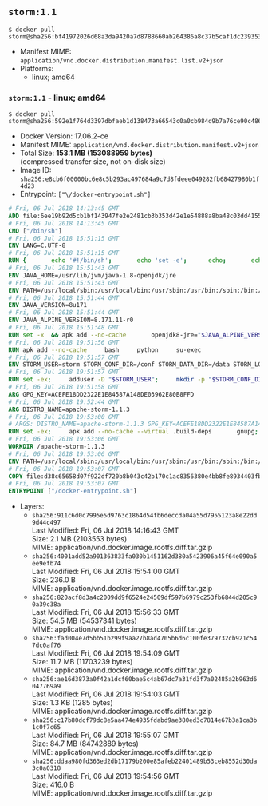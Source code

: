 ## `storm:1.1`

```console
$ docker pull storm@sha256:bf41972026d68a3da9420a7d8788660ab264386a8c37b5caf1dc239353870384
```

-	Manifest MIME: `application/vnd.docker.distribution.manifest.list.v2+json`
-	Platforms:
	-	linux; amd64

### `storm:1.1` - linux; amd64

```console
$ docker pull storm@sha256:592e1f764d3397dbfaeb1d138473a66543c0a0cb984d9b7a76ce90c48621e0ef
```

-	Docker Version: 17.06.2-ce
-	Manifest MIME: `application/vnd.docker.distribution.manifest.v2+json`
-	Total Size: **153.1 MB (153088959 bytes)**  
	(compressed transfer size, not on-disk size)
-	Image ID: `sha256:e8cb6f00000bc6e8c5b293ac497684a9c7d8fdeee049282fb68427980b1f4d23`
-	Entrypoint: `["\/docker-entrypoint.sh"]`

```dockerfile
# Fri, 06 Jul 2018 14:13:45 GMT
ADD file:6ee19b92d5cb1bf143947fe2e2481cb3b353d42e1e54888a8ba48c03dd4155f2 in / 
# Fri, 06 Jul 2018 14:13:45 GMT
CMD ["/bin/sh"]
# Fri, 06 Jul 2018 15:51:15 GMT
ENV LANG=C.UTF-8
# Fri, 06 Jul 2018 15:51:15 GMT
RUN { 		echo '#!/bin/sh'; 		echo 'set -e'; 		echo; 		echo 'dirname "$(dirname "$(readlink -f "$(which javac || which java)")")"'; 	} > /usr/local/bin/docker-java-home 	&& chmod +x /usr/local/bin/docker-java-home
# Fri, 06 Jul 2018 15:51:43 GMT
ENV JAVA_HOME=/usr/lib/jvm/java-1.8-openjdk/jre
# Fri, 06 Jul 2018 15:51:43 GMT
ENV PATH=/usr/local/sbin:/usr/local/bin:/usr/sbin:/usr/bin:/sbin:/bin:/usr/lib/jvm/java-1.8-openjdk/jre/bin:/usr/lib/jvm/java-1.8-openjdk/bin
# Fri, 06 Jul 2018 15:51:44 GMT
ENV JAVA_VERSION=8u171
# Fri, 06 Jul 2018 15:51:44 GMT
ENV JAVA_ALPINE_VERSION=8.171.11-r0
# Fri, 06 Jul 2018 15:51:48 GMT
RUN set -x 	&& apk add --no-cache 		openjdk8-jre="$JAVA_ALPINE_VERSION" 	&& [ "$JAVA_HOME" = "$(docker-java-home)" ]
# Fri, 06 Jul 2018 19:51:56 GMT
RUN apk add --no-cache     bash     python     su-exec
# Fri, 06 Jul 2018 19:51:57 GMT
ENV STORM_USER=storm STORM_CONF_DIR=/conf STORM_DATA_DIR=/data STORM_LOG_DIR=/logs
# Fri, 06 Jul 2018 19:51:57 GMT
RUN set -ex;     adduser -D "$STORM_USER";     mkdir -p "$STORM_CONF_DIR" "$STORM_DATA_DIR" "$STORM_LOG_DIR";     chown -R "$STORM_USER:$STORM_USER" "$STORM_CONF_DIR" "$STORM_DATA_DIR" "$STORM_LOG_DIR"``
# Fri, 06 Jul 2018 19:51:58 GMT
ARG GPG_KEY=ACEFE18DD2322E1E84587A148DE03962E80B8FFD
# Fri, 06 Jul 2018 19:52:44 GMT
ARG DISTRO_NAME=apache-storm-1.1.3
# Fri, 06 Jul 2018 19:53:00 GMT
# ARGS: DISTRO_NAME=apache-storm-1.1.3 GPG_KEY=ACEFE18DD2322E1E84587A148DE03962E80B8FFD
RUN set -ex;     apk add --no-cache --virtual .build-deps       gnupg;     wget -q "http://www.apache.org/dist/storm/$DISTRO_NAME/$DISTRO_NAME.tar.gz";     wget -q "http://www.apache.org/dist/storm/$DISTRO_NAME/$DISTRO_NAME.tar.gz.asc";     export GNUPGHOME="$(mktemp -d)";     gpg --keyserver ha.pool.sks-keyservers.net --recv-key "$GPG_KEY" ||     gpg --keyserver pgp.mit.edu --recv-keys "$GPG_KEY" ||     gpg --keyserver keyserver.pgp.com --recv-keys "$GPG_KEY";     gpg --batch --verify "$DISTRO_NAME.tar.gz.asc" "$DISTRO_NAME.tar.gz";     tar -xzf "$DISTRO_NAME.tar.gz";     chown -R "$STORM_USER:$STORM_USER" "$DISTRO_NAME";     rm -rf "$GNUPGHOME" "$DISTRO_NAME.tar.gz" "$DISTRO_NAME.tar.gz.asc";     apk del .build-deps
# Fri, 06 Jul 2018 19:53:06 GMT
WORKDIR /apache-storm-1.1.3
# Fri, 06 Jul 2018 19:53:06 GMT
ENV PATH=/usr/local/sbin:/usr/local/bin:/usr/sbin:/usr/bin:/sbin:/bin:/usr/lib/jvm/java-1.8-openjdk/jre/bin:/usr/lib/jvm/java-1.8-openjdk/bin:/apache-storm-1.1.3/bin
# Fri, 06 Jul 2018 19:53:07 GMT
COPY file:d38c65658d07f922df720b8b043c42b170c1ac8356380e4bb8fe8934403fb0d8 in / 
# Fri, 06 Jul 2018 19:53:07 GMT
ENTRYPOINT ["/docker-entrypoint.sh"]
```

-	Layers:
	-	`sha256:911c6d0c7995e5d9763c1864d54fb6deccda04a55d7955123a8e22dd9d44c497`  
		Last Modified: Fri, 06 Jul 2018 14:16:43 GMT  
		Size: 2.1 MB (2103553 bytes)  
		MIME: application/vnd.docker.image.rootfs.diff.tar.gzip
	-	`sha256:4001add52a901363833fa030b1451162d380a5423906a45f64e090a5ee9efb74`  
		Last Modified: Fri, 06 Jul 2018 15:54:00 GMT  
		Size: 236.0 B  
		MIME: application/vnd.docker.image.rootfs.diff.tar.gzip
	-	`sha256:820acf8d3a4c2009dd9f6524e24509df597b6979c253fb6844d205c90a39c38a`  
		Last Modified: Fri, 06 Jul 2018 15:56:33 GMT  
		Size: 54.5 MB (54537341 bytes)  
		MIME: application/vnd.docker.image.rootfs.diff.tar.gzip
	-	`sha256:fad004e7d5bb51b299f9aa27b8ad4705b6d6c100fe379732cb921c547dc0af76`  
		Last Modified: Fri, 06 Jul 2018 19:54:09 GMT  
		Size: 11.7 MB (11703239 bytes)  
		MIME: application/vnd.docker.image.rootfs.diff.tar.gzip
	-	`sha256:ae16d3873a0f42a1dcf60bae5c4ab67dc7a31fd3f7a02485a2b963d6047769a9`  
		Last Modified: Fri, 06 Jul 2018 19:54:03 GMT  
		Size: 1.3 KB (1285 bytes)  
		MIME: application/vnd.docker.image.rootfs.diff.tar.gzip
	-	`sha256:c17b80dcf79dc8e5aa474e4935fdabd9ae380ed3c7814e67b3a1ca3b1c0f7c65`  
		Last Modified: Fri, 06 Jul 2018 19:55:07 GMT  
		Size: 84.7 MB (84742889 bytes)  
		MIME: application/vnd.docker.image.rootfs.diff.tar.gzip
	-	`sha256:ddaa980fd363ed2db17179b200e85afeb22401489b53ceb8552d30da3c0a0318`  
		Last Modified: Fri, 06 Jul 2018 19:54:56 GMT  
		Size: 416.0 B  
		MIME: application/vnd.docker.image.rootfs.diff.tar.gzip
